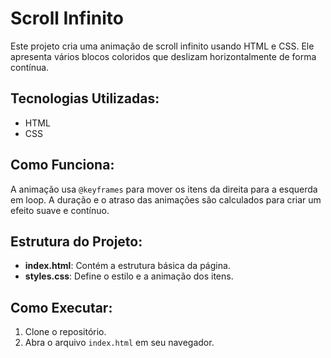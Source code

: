 # Scroll Infinito

Este projeto cria uma animação de scroll infinito usando HTML e CSS. Ele apresenta vários blocos coloridos que deslizam horizontalmente de forma contínua.

## Tecnologias Utilizadas:
- HTML
- CSS

## Como Funciona:
A animação usa `@keyframes` para mover os itens da direita para a esquerda em loop. A duração e o atraso das animações são calculados para criar um efeito suave e contínuo. 

## Estrutura do Projeto:
- **index.html**: Contém a estrutura básica da página.
- **styles.css**: Define o estilo e a animação dos itens.

## Como Executar:
1. Clone o repositório.
2. Abra o arquivo `index.html` em seu navegador.


